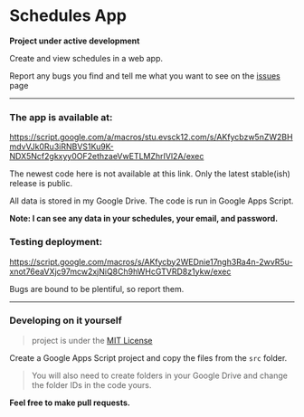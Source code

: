 # Schedules App
**Project under active development**

Create and view schedules in a web app. 

Report any bugs you find and tell me what you want to see on the [issues](https://github.com/UplandJacob2/Schedules-App/issues) page

** **

### The app is available at:

https://script.google.com/a/macros/stu.evsck12.com/s/AKfycbzw5nZW2BHmdvVJk0Ru3iRNBVS1Ku9K-NDX5Ncf2gkxyy0OF2ethzaeVwETLMZhrIVl2A/exec

The newest code here is not available at this link. Only the latest stable(ish) release is public.

All data is stored in my Google Drive. The code is run in Google Apps Script.

**Note: I can see any data in your schedules, your email, and password.**

### Testing deployment: 

https://script.google.com/macros/s/AKfycby2WEDnie17ngh3Ra4n-2wvR5u-xnot76eaVXjc97mcw2xjNiQ8Ch9hWHcGTVRD8z1ykw/exec

Bugs are bound to be plentiful, so report them.

** **

### Developing on it yourself

> project is under the [MIT License](https://github.com/UplandJacob2/Schedules-App/blob/main/LICENSE)

Create a Google Apps Script project and copy the files from the `src` folder.

> You will also need to create folders in your Google Drive and change the folder IDs in the code yours.

**Feel free to make pull requests.**
